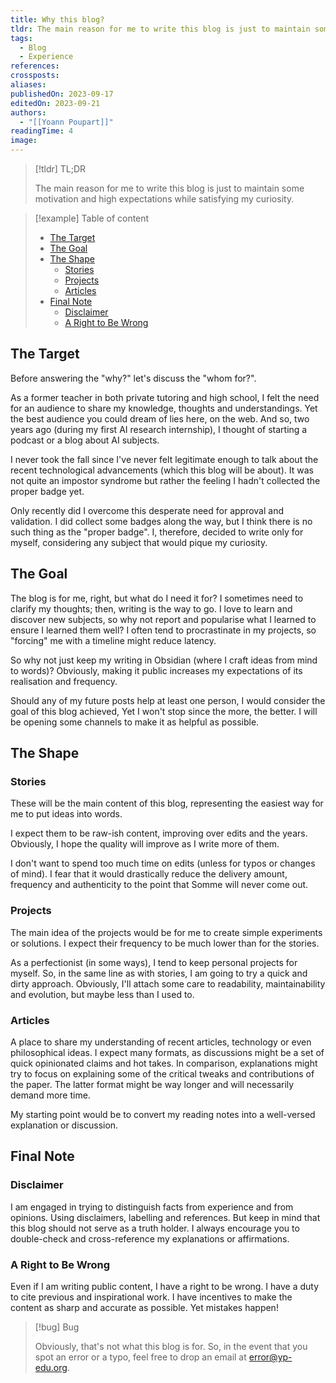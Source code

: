 ```yaml
---
title: Why this blog?
tldr: The main reason for me to write this blog is just to maintain some motivation and high expectations while satisfying my curiosity.
tags:
  - Blog
  - Experience
references: 
crossposts: 
aliases: 
publishedOn: 2023-09-17
editedOn: 2023-09-21
authors:
  - "[[Yoann Poupart]]"
readingTime: 4
image:
---
```

> [!tldr] TL;DR
> 
> The main reason for me to write this blog is just to maintain some motivation and high expectations while satisfying my curiosity.

> [!example] Table of content
> 
> - [The Target](#the-target)
> - [The Goal](#the-goal)
> - [The Shape](#the-shape)
> 	- [Stories](#stories)
> 	- [Projects](#projects)
> 	- [Articles](#articles)
> - [Final Note](#final-note)
> 	- [Disclaimer](#disclaimer)
> 	- [A Right to Be Wrong](#a-right-to-be-wrong)

## The Target

Before answering the "why?" let's discuss the "whom for?".

As a former teacher in both private tutoring and high school, I felt the need for an audience to share my knowledge, thoughts and understandings. Yet the best audience you could dream of lies here, on the web. And so, two years ago (during my first AI research internship), I thought of starting a podcast or a blog about AI subjects.

I never took the fall since I've never felt legitimate enough to talk about the recent technological advancements (which this blog will be about). It was not quite an impostor syndrome but rather the feeling I hadn't collected the proper badge yet.

Only recently did I overcome this desperate need for approval and validation. I did collect some badges along the way, but I think there is no such thing as the "proper badge". I, therefore, decided to write only for myself, considering any subject that would pique my curiosity.

## The Goal

The blog is for me, right, but what do I need it for? I sometimes need to clarify my thoughts; then, writing is the way to go. I love to learn and discover new subjects, so why not report and popularise what I learned to ensure I learned them well? I often tend to procrastinate in my projects, so "forcing" me with a timeline might reduce latency.

So why not just keep my writing in Obsidian (where I craft ideas from mind to words)? Obviously, making it public increases my expectations of its realisation and frequency.

Should any of my future posts help at least one person, I would consider the goal of this blog achieved, Yet I won't stop since the more, the better. I will be opening some channels to make it as helpful as possible.

## The Shape

### Stories

These will be the main content of this blog, representing the easiest way for me to put ideas into words.

I expect them to be raw-ish content, improving over edits and the years. Obviously, I hope the quality will improve as I write more of them. 

I don't want to spend too much time on edits (unless for typos or changes of mind). I fear that it would drastically reduce the delivery amount, frequency and authenticity to the point that Somme will never come out. 

### Projects

The main idea of the projects would be for me to create simple experiments or solutions. I expect their frequency to be much lower than for the stories.

As a perfectionist (in some ways), I tend to keep personal projects for myself. So, in the same line as with stories, I am going to try a quick and dirty approach. Obviously, I'll attach some care to readability, maintainability and evolution, but maybe less than I used to.

### Articles

A place to share my understanding of recent articles, technology or even philosophical ideas. I expect many formats, as discussions might be a set of quick opinionated claims and hot takes. In comparison, explanations might try to focus on explaining some of the critical tweaks and contributions of the paper. The latter format might be way longer and will necessarily demand more time.

My starting point would be to convert my reading notes into a well-versed explanation or discussion. 

## Final Note

### Disclaimer

I am engaged in trying to distinguish facts from experience and from opinions. Using disclaimers, labelling and references. But keep in mind that this blog should not serve as a truth holder. I always encourage you to double-check and cross-reference my explanations or affirmations.

### A Right to Be Wrong

Even if I am writing public content, I have a right to be wrong. I have a duty to cite previous and inspirational work. I have incentives to make the content as sharp and accurate as possible. Yet mistakes happen!

> [!bug] Bug
> 
>Obviously, that's not what this blog is for. So, in the event that you spot an error or a typo, feel free to drop an email at [error@yp-edu.org](mailto:error@yp-edu.org).
